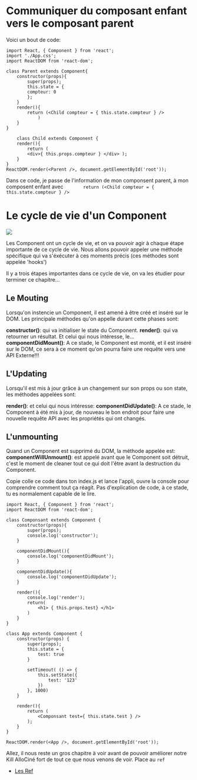 <h1>Communiquer du composant enfant vers le composant parent</h1>

Voici un bout de code:

```
import React, { Component } from 'react';
import './App.css';
import ReactDOM from 'react-dom';

class Parent extends Component{
    constructor(props){
        super(props);
        this.state = {
        compteur: 0
        };
    }
    render(){
        return (<Child compteur = { this.state.compteur } />
            )
    }
}

    class Child extends Component {
    render(){
        return (
        <div>{ this.props.compteur } </div> );
    }
}
ReactDOM.render(<Parent />, document.getElementById('root'));
```
Dans ce code, je passe de l'information de mon componsent parent, à mon composent enfant avec 
 ```       return (<Child compteur = { this.state.compteur } />```




<h1>Le cycle de vie d'un Component</h1>

<img src="https://www.booska-p.com/up/images/news/simba.gif" />

Les Component ont un cycle de vie, et on va pouvoir agir à chaque étape importante de ce cycle de vie.
Nous allons pouvoir appeler une méthode spécifique qui va s'éxécuter à ces moments précis (ces méthodes sont appelée 'hooks')

Il y a trois étapes importantes dans ce cycle de vie, on va les étudier pour terminer ce chapitre...

<h2>Le Mouting</h2>

Lorsqu'on instencie un Component, il est amené à être créé et inséré sur le DOM.
Les principale méthodes qu'on appelle durant cette phases sont:

<strong>constructor()</strong>: qui va initialiser le state du Component.
<strong>render()</strong>: qui va retourner un résultat.
Et celui qui nous intéresse, le...
<strong>componentDidMount()</strong>: A ce stade, le Component est monté, et il est inséré sur le DOM, ce sera à ce moment qu'on pourra faire une requête vers une API Externe!!!

<h2>L'Updating</h2>

Lorsqu'il est mis à jour grâce à un changement sur son props ou son state, les méthodes appelées sont:

<strong>render()</strong>:
et celui qui nous intéresse:
<strong>componentDidUpdate()</strong>: A ce stade, le Component à été mis à jour, de nouveau le bon endroit pour faire une nouvelle requête API avec les propriétés qui ont changés.

<h2>L'unmounting</h2>
Quand un Component est supprimé du DOM, la méthode appelée est:
<strong>componentWillUnmount()</strong>: est appelé avant que le Component soit détruit, c'est le moment de cleaner tout ce qui doit l'être avant la destruction du Component.

Copie colle ce code dans ton index.js et lance l'appli, ouvre la console pour comprendre comment tout ça réagit.
Pas d'explication de code, à ce stade, tu es normalement capable de le lire.

```
import React, { Component } from 'react';
import ReactDOM from 'react-dom';

class Componsant extends Component {
    constructor(props){
        super(props);
        console.log('constructor');
    }

    componentDidMount(){
        console.log('componentDidMount');
    }

    componentDidUpdate(){
        console.log('componentDidUpdate');
    }

    render(){
        console.log('render');
        return(
            <h1> { this.props.test} </h1>
        )
    }
}

class App extends Component {
    constructor(props) {
        super(props);
        this.state = {
            test: true
        }

        setTimeout( () => {
            this.setState({
                test: '123'
            })
        }, 1000)
    }

    render(){
        return (
            <Componsant test={ this.state.test } />
        );
    }
}

ReactDOM.render(<App />, document.getElementById('root'));
```

Allez, il nous reste un gros chapitre à voir avant de pouvoir améliorer notre Kill AlloCiné fort de tout ce que nous venons de voir. Place au ```ref```

<ul><li><a href="https://github.com/GuyVil1/theorie-React/blob/master/11.Les-ref">Les Ref</a></li></ul>
